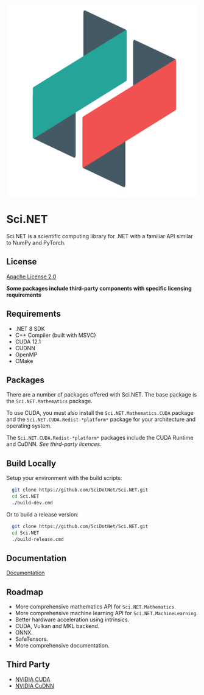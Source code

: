 
![Logo](https://github.com/SciDotNet/Sci.NET/blob/main/eng/build-props/images/icon-small.png)


# Sci.NET

Sci.NET is a scientific computing library for .NET with a familiar API similar to NumPy and PyTorch.


## License

[Apache License 2.0](https://github.com/SciDotNet/Sci.NET/blob/main/LICENSE/)

**Some packages include third-party components with specific licensing requirements**

## Requirements

- .NET 8 SDK
- C++ Compiler (built with MSVC)
- CUDA 12.1
- CUDNN
- OpenMP
- CMake


## Packages

There are a number of packages offered with Sci.NET. The base package is the `Sci.NET.Mathematics` package.

To use CUDA, you must also install the `Sci.NET.Mathematics.CUDA` package and the `Sci.NET.CUDA.Redist-*platform*` package for your architecture and operating system.

The `Sci.NET.CUDA.Redist-*platform*` packages include the CUDA Runtime and CuDNN. *See third-party licences*.
## Build Locally

Setup your environment with the build scripts:

```bash
  git clone https://github.com/SciDotNet/Sci.NET.git
  cd Sci.NET
  ./build-dev.cmd
```

Or to build a release version:

```bash
  git clone https://github.com/SciDotNet/Sci.NET.git
  cd Sci.NET
  ./build-release.cmd
```
## Documentation

[Documentation](https://linktodocumentation)


## Roadmap

- More comprehensive mathematics API for `Sci.NET.Mathematics`.
- More comprehensive machine learning API for `Sci.NET.MachineLearning`.
- Better hardware acceleration using intrinsics.
- CUDA, Vulkan and MKL backend.
- ONNX.
- SafeTensors.
- More comprehensive documentation.


## Third Party
- [NVIDIA CUDA](https://docs.nvidia.com/cuda/eula/index.html)
- [NVIDIA CuDNN](https://docs.nvidia.com/deeplearning/cudnn/sla/index.html)
